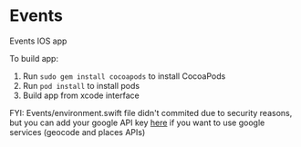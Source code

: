 # Events
Events IOS app

To build app:
1. Run `sudo gem install cocoapods` to install CocoaPods
2. Run `pod install` to install pods
3. Build app from xcode interface

FYI: Events/environment.swift file didn't commited due to security reasons, but you can add your google API key [here](https://github.com/andriyanovDS/Events/blob/master/BuildPhases/addEnvironment.sh#L12) if you want to use google services (geocode and places APIs)
